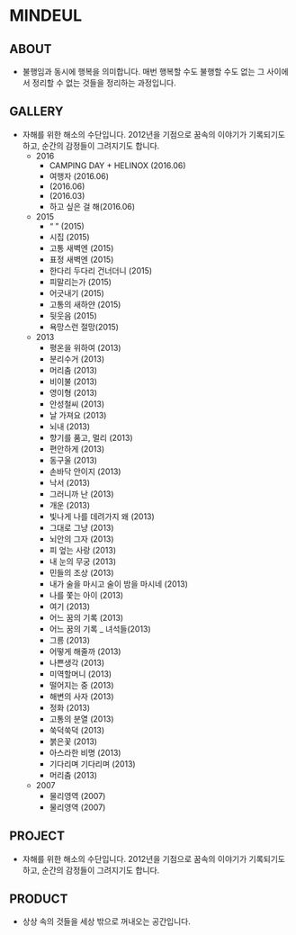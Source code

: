# MINDEUL

## ABOUT

- 불행임과 동시에 행복을 의미합니다. 매번 행복할 수도 불행할 수도 없는 그 사이에서 정리할 수 없는 것들을 정리하는 과정입니다.

## GALLERY

- 자해를 위한 해소의 수단입니다. 2012년을 기점으로 꿈속의 이야기가 기록되기도 하고, 순간의 감정들이 그려지기도 합니다.
  - 2016
    - CAMPING DAY + HELINOX (2016.06)
    - 여행자 (2016.06)
    - (2016.06)
    - (2016.03)
    - 하고 싶은 걸 해(2016.06) 
  - 2015
    - “ ” (2015)
    - 시집 (2015)
    - 고통 새벽엔 (2015)
    - 표정 새벽엔 (2015)
    - 한다리 두다리 건너더니 (2015)
    - 피말리는가 (2015)
    - 어긋내기 (2015)
    - 고통의 새하얀 (2015)
    - 뒷웃음 (2015)
    - 욕망스런 절망(2015)
  - 2013
    - 평온을 위하여 (2013)
    - 분리수거 (2013)
    - 머리춤 (2013)
    - 비이불 (2013)
    - 영이형 (2013)
    - 안성철씨 (2013)
    - 날 가져요 (2013)
    - 뇌내 (2013)
    - 향기를 품고, 멀리 (2013)
    - 편안하게 (2013)
    - 동구울 (2013)
    - 손바닥 안이지 (2013)
    - 낙서 (2013)
    - 그러니까 난 (2013)
    - 개운 (2013)
    - 빛나게 나를 데려가지 왜 (2013)
    - 그대로 그냥 (2013)
    - 뇌안의 그자 (2013)
    - 피 엎는 사랑 (2013)
    - 내 눈의 무궁 (2013)
    - 민들의 조상 (2013)
    - 내가 술을 마시고 술이 밤을 마시네 (2013)
    - 나를 쫓는 아이 (2013)
    - 여기 (2013)
    - 어느 꿈의 기록 (2013)
    - 어느 꿈의 기록 _ 녀석들(2013)
    - 그릉 (2013)
    - 어떻게 해줄까 (2013)
    - 나쁜생각 (2013)
    - 미역할머니 (2013)
    - 떨어지는 중 (2013)
    - 해변의 사자 (2013)
    - 정화 (2013)
    - 고통의 분열 (2013)
    - 쑥덕쑥덕 (2013)
    - 붉은꽃 (2013)
    - 아스라한 비명 (2013)
    - 기다리며 기다리며 (2013)
    - 머리춤 (2013)
  - 2007
    - 물리영역 (2007)
    - 물리영역 (2007)
        
## PROJECT

- 자해를 위한 해소의 수단입니다. 2012년을 기점으로 꿈속의 이야기가 기록되기도 하고, 순간의 감정들이 그려지기도 합니다.

## PRODUCT

- 상상 속의 것들을 세상 밖으로 꺼내오는 공간입니다. 
